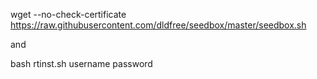 wget --no-check-certificate https://raw.githubusercontent.com/dldfree/seedbox/master/seedbox.sh

and

bash rtinst.sh username password
